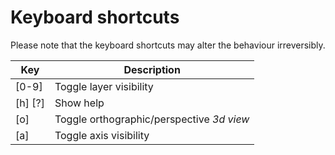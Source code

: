 # Keyboard shortcuts

Please note that the keyboard shortcuts may alter the behaviour irreversibly. 

|Key|Description|
|---|---|
|[0-9]|Toggle layer visibility|
|[h] [?]|Show help|
|[o]|Toggle orthographic/perspective _3d view_ |
|[a]|Toggle axis visibility |
